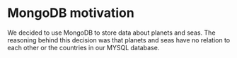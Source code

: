 # MongoDB motivation

We decided to use MongoDB to store data about planets and seas. The reasoning behind this decision was that planets and seas have no relation to each other or the countries in our MYSQL database.

